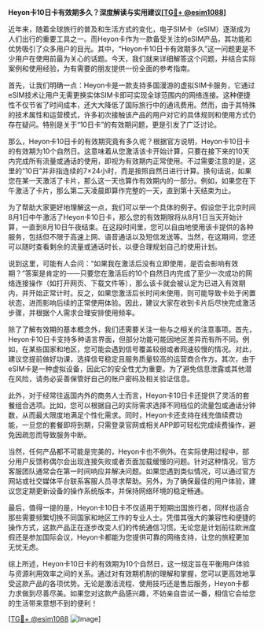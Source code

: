 **Heyon卡10日卡有效期多久？深度解读与实用建议[[TG💪+ @esim1088](https://t.me/s/esim1088)]**

近年来，随着全球旅行的普及和生活方式的变化，电子SIM卡（eSIM）逐渐成为人们出行的重要工具之一。而Heyon卡作为一款备受关注的eSIM产品，其功能和优势吸引了众多用户的目光。其中，“Heyon卡10日卡有效期多久”这一问题更是不少用户在使用前最为关心的话题。今天，我们就来详细解答这个问题，并结合实际案例和使用经验，为有需要的朋友提供一份全面的参考指南。

首先，让我们明确一点：Heyon卡是一款支持多国漫游的虚拟SIM卡服务，它通过eSIM技术让用户无需更换实体SIM卡即可实现全球范围内的网络连接。这种便捷性不仅节省了时间成本，还大大降低了国际旅行中的通讯费用。然而，由于其特殊的技术属性和运营模式，许多初次接触该产品的用户对它的具体规则和使用方式仍存在疑问。特别是关于“10日卡”的有效期问题，更是引发了广泛讨论。

那么，Heyon卡10日卡的有效期究竟有多久呢？根据官方说明，Heyon卡10日卡的有效期为10个自然日。这意味着从您激活该卡开始计算，只要在接下来的10天内完成所有流量或通话的使用，即视为有效期内正常使用。不过需要注意的是，这里的“10日”并非指连续的7×24小时，而是按照自然日进行计算。换句话说，如果您在某一天激活了卡片，那么这一天也算作有效期内的一部分。例如，如果您在下午激活了卡片，那么第二天凌晨即算作完整的一天，直到第十天结束为止。

为了帮助大家更好地理解这一点，我们可以举一个具体的例子。假设您于北京时间8月1日中午激活了Heyon卡10日卡，那么您的有效期限将从8月1日当天开始计算，一直到8月10日午夜结束。在这段时间里，您可以自由地使用该卡提供的各种服务，包括但不限于高速上网、语音通话以及短信发送等。当然，在这期间，您还可以随时查看剩余的流量或通话时长，以便合理规划自己的使用计划。

说到这里，可能有人会问：“如果我在激活后没有立即使用，是否会影响有效期？”答案是肯定的——只要您在激活后的10个自然日内完成了至少一次成功的网络连接操作（如打开网页、下载文件等），那么该卡就会被认定为已进入有效期内，并开始正常计时。反之，如果您激活后长时间未使用，则可能导致卡处于闲置状态，进而影响后续的正常使用体验。因此，建议大家在收到卡片后尽快完成激活步骤，并根据个人需求合理安排使用频率。

除了了解有效期的基本概念外，我们还需要关注一些与之相关的注意事项。首先，Heyon卡10日卡支持多种语言界面，但部分功能可能因地区差异而有所不同。例如，在某些国家和地区，您可能会遇到信号覆盖较弱或者网速较慢的情况。对此，建议您提前做好功课，选择信号稳定且服务质量较高的运营商合作方。其次，由于eSIM卡是一种虚拟设备，因此它的安全性尤为重要。为了避免信息泄露或其他潜在风险，请务必妥善保管好自己的账户密码及相关验证信息。

此外，对于经常往返国内外的商务人士而言，Heyon卡10日卡还提供了灵活的套餐组合选项。比如，您可以根据自己的实际需求选择不同档位的流量包或通话分钟数，从而最大限度地满足个性化需求。同时，Heyon卡还支持在线充值续费功能，一旦您的套餐即将到期，只需登录官网或相关APP即可轻松完成续费操作，避免因疏忽而导致服务中断。

当然，任何产品都不可能是完美的，Heyon卡也不例外。在实际使用过程中，部分用户反馈称偶尔会出现连接失败或者页面加载缓慢的问题。针对这种情况，官方客服团队通常会在第一时间响应并解决问题。如果您遇到类似情况，可以通过官方网站或社交媒体平台联系客服人员寻求帮助。另外，为了确保最佳的用户体验，建议您定期更新设备的操作系统版本，并保持网络环境的稳定畅通。

最后，值得一提的是，Heyon卡10日卡不仅适用于短期出国旅行者，同样也适合那些需要频繁切换不同国家和地区工作的专业人士。凭借其强大的兼容性和便捷的操作方式，这款产品正在逐步改变人们的传统通信习惯。无论您是计划前往欧洲度假还是参加国际会议，Heyon卡都能为您提供可靠的网络支持，让您的旅程更加无忧无虑。

综上所述，Heyon卡10日卡的有效期为10个自然日，这一规定旨在平衡用户体验与资源利用效率之间的关系。通过对有效期机制的理解和掌握，您可以更高效地享受这款产品的各项优势。无论是激活流程、使用技巧还是售后服务，Heyon卡都力求做到尽善尽美。如果您对这款产品感兴趣，不妨亲自尝试一番，相信它会给您的生活带来意想不到的便利！

[[TG💪+ @esim1088](https://t.me/s/esim1088) ![Image](https://i.postimg.cc/4NQfJmqS/Snipaste-2025-05-13-00-14-12.png)]